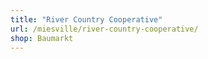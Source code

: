 ```yaml
---
title: "River Country Cooperative"
url: /miesville/river-country-cooperative/
shop: Baumarkt
---
```

